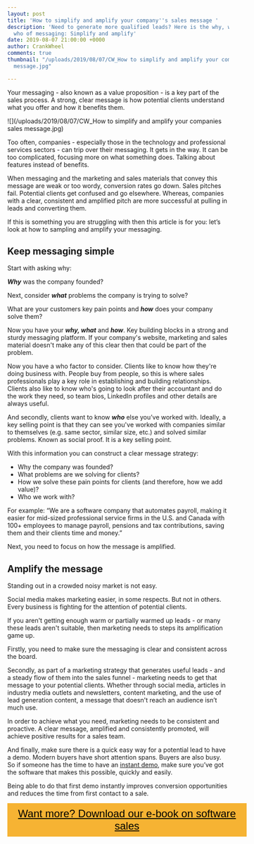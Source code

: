 ```yaml
---
layout: post
title: 'How to simplify and amplify your company''s sales message '
description: 'Need to generate more qualified leads? Here is the why, what, how and
  who of messaging: Simplify and amplify'
date: 2019-08-07 21:00:00 +0000
author: CrankWheel
comments: true
thumbnail: "/uploads/2019/08/07/CW_How to simplify and amplify your companies sales
  message.jpg"

---
```

Your messaging - also known as a value proposition - is a key part of the sales process. A strong, clear message is how potential clients understand what you offer and how it benefits them.

![](/uploads/2019/08/07/CW_How to simplify and amplify your companies sales message.jpg)

Too often, companies - especially those in the technology and professional services sectors - can trip over their messaging. It gets in the way. It can be too complicated, focusing more on what something does. Talking about features instead of benefits.

When messaging and the marketing and sales materials that convey this message are weak or too wordy, conversion rates go down. Sales pitches fail. Potential clients get confused and go elsewhere. Whereas, companies with a clear, consistent and amplified pitch are more successful at pulling in leads and converting them.

If this is something you are struggling with then this article is for you: let’s look at how to sampling and amplify your messaging.

## Keep messaging simple

Start with asking why:

**_Why_** was the company founded?

Next, consider **_what_** problems the company is trying to solve?

What are your customers key pain points and **_how_** does your company solve them?

Now you have your **_why, what_** and **_how_**. Key building blocks in a strong and sturdy messaging platform. If your company's website, marketing and sales material doesn't make any of this clear then that could be part of the problem.

Now you have a who factor to consider. Clients like to know how they're doing business with. People buy from people, so this is where sales professionals play a key role in establishing and building relationships. Clients also like to know who's going to look after their accountant and do the work they need, so team bios, LinkedIn profiles and other details are always useful.

And secondly, clients want to know **_who_** else you’ve worked with. Ideally, a key selling point is that they can see you've worked with companies similar to themselves (e.g. same sector, similar size, etc.) and solved similar problems. Known as social proof. It is a key selling point.

With this information you can construct a clear message strategy:

* Why the company was founded?
* What problems are we solving for clients?
* How we solve these pain points for clients (and therefore, how we add value)?
* Who we work with?

For example: “We are a software company that automates payroll, making it easier for mid-sized professional service firms in the U.S. and Canada with 100+ employees to manage payroll, pensions and tax contributions, saving them and their clients time and money.”

Next, you need to focus on how the message is amplified.

## Amplify the message

Standing out in a crowded noisy market is not easy.

Social media makes marketing easier, in some respects. But not in others. Every business is fighting for the attention of potential clients.

If you aren't getting enough warm or partially warmed up leads - or many these leads aren't suitable, then marketing needs to steps its amplification game up.

Firstly, you need to make sure the messaging is clear and consistent across the board.

Secondly, as part of a marketing strategy that generates useful leads - and a steady flow of them into the sales funnel - marketing needs to get that message to your potential clients. Whether through social media, articles in industry media outlets and newsletters, content marketing, and the use of lead generation content, a message that doesn't reach an audience isn’t much use.

In order to achieve what you need, marketing needs to be consistent and proactive. A clear message, amplified and consistently promoted, will achieve positive results for a sales team.

And finally, make sure there is a quick easy way for a potential lead to have a demo. Modern buyers have short attention spans. Buyers are also busy. So if someone has the time to have an [instant demo](https://crankwheel.com/instant-demos/), make sure you’ve got the software that makes this possible, quickly and easily.

Being able to do that first demo instantly improves conversion opportunities and reduces the time from first contact to a sale.

<style> .btn-signup { padding-top: 11px !important; border-radius: 0px !important; background-color: #f6b333; text-align: center; padding: 10px 20px !important; border: 0px !important; width: 100%; margin-bottom: 20px; } .btn-signup a { color: black !important; font-family: 'Titillium Web', sans-serif; font-size: 24px !important; font-weight: normal !important; } </style>

<div class="btn-signup"><a style="cursor: pointer;" href="/sign-up-to-download">Want more? Download our e-book on software sales</a></div>